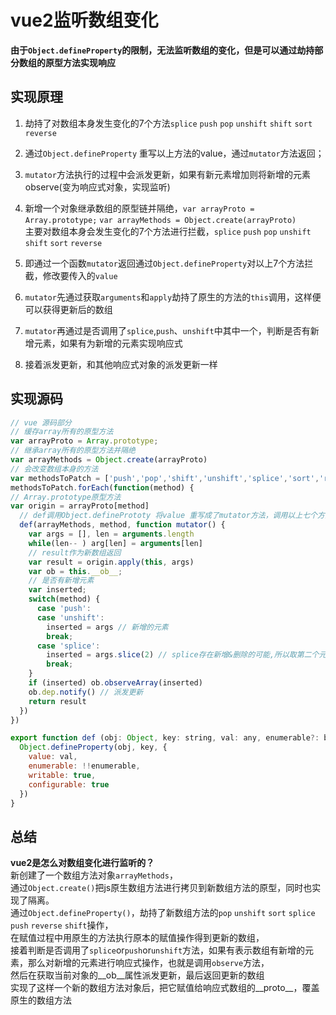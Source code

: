 # vue2监听数组变化

**由于`Object.defineProperty`的限制，无法监听数组的变化，但是可以通过劫持部分数组的原型方法实现响应**

## 实现原理
1. 劫持了对数组本身发生变化的7个方法`splice` `push` `pop` `unshift` `shift` `sort` `reverse`
2. 通过`Object.defineProperty` 重写以上方法的value，通过`mutator`方法返回；
3. `mutator`方法执行的过程中会派发更新，如果有新元素增加则将新增的元素observe(变为响应式对象，实现监听)

1. 新增一个对象继承数组的原型链并隔绝，`var arrayProto = Array.prototype;` `var arrayMethods = Object.create(arrayProto)`<br/>
主要对数组本身会发生变化的7个方法进行拦截，`splice` `push` `pop` `unshift` `shift` `sort` `reverse`
2. 即通过一个函数`mutator`返回通过`Object.defineProperty`对以上7个方法拦截，修改要传入的`value`
3. `mutator`先通过获取`arguments`和`apply`劫持了原生的方法的`this`调用，这样便可以获得更新后的数组
4. `mutator`再通过是否调用了`splice`,`push`、`unshift`中其中一个，判断是否有新增元素，如果有为新增的元素实现响应式
5. 接着派发更新，和其他响应式对象的派发更新一样
## 实现源码
```javascript
// vue 源码部分
// 缓存array所有的原型方法
var arrayProto = Array.prototype;
// 继承array所有的原型方法并隔绝
var arrayMethods = Object.create(arrayProto)
// 会改变数组本身的方法
var methodsToPatch = ['push','pop','shift','unshift','splice','sort','reverse']
methodsToPatch.forEach(function(method) {
// Array.prototype原型方法
var origin = arrayProto[method]
  // def调用Object.definePrototy 将value 重写成了mutator方法，调用以上七个方法时触发mutator
  def(arrayMethods, method, function mutator() {
    var args = [], len = arguments.length
    while(len-- ) arg[len] = arguments[len]
    // result作为新数组返回
    var result = origin.apply(this, args)
    var ob = this.__ob__;
    // 是否有新增元素
    var inserted;
    switch(method) {
      case 'push':
      case 'unshift':
        inserted = args // 新增的元素
        break;
      case 'splice':
        inserted = args.slice(2) // splice存在新增&删除的可能,所以取第二个元素
        break;
    }
    if (inserted) ob.observeArray(inserted)
    ob.dep.notify() // 派发更新
    return result
  })
})

export function def (obj: Object, key: string, val: any, enumerable?: boolean) {
  Object.defineProperty(obj, key, {
    value: val,
    enumerable: !!enumerable,
    writable: true,
    configurable: true
  })
}
```

## 总结
**vue2是怎么对数组变化进行监听的？**<br/>
新创建了一个数组方法对象`arrayMethods`，<br/>
通过`Object.create()`把js原生数组方法进行拷贝到新数组方法的原型，同时也实现了隔离。<br/>
通过`Object.defineProperty()`，劫持了新数组方法的`pop` `unshift` `sort` `splice` `push` `reverse` `shift`操作，<br/>
在赋值过程中用原生的方法执行原本的赋值操作得到更新的数组，<br/>
接着判断是否调用了`splice`or`push`or`unshift`方法，如果有表示数组有新增的元素，那么对新增的元素进行响应式操作，也就是调用`observe`方法，<br/>
然后在获取当前对象的__ob__属性派发更新，最后返回更新的数组<br/>
实现了这样一个新的数组方法对象后，把它赋值给响应式数组的__proto__，覆盖原生的数组方法